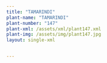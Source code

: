 ```yaml
---
title: "TAMARINDI"
plant-name: "TAMARINDI"
plant-number: "147"
plant-xml: /assets/xml/plant147.xml
plant-img: /assets/img/plant147.jpg
layout: single-xml


---
```

